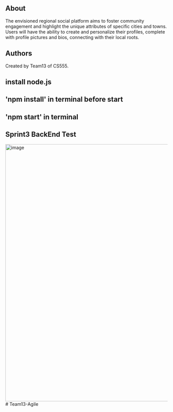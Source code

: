 ## About

The envisioned regional social platform aims to foster community engagement and highlight the unique attributes of specific cities and towns. Users will have the ability to create and personalize their profiles, complete with profile pictures and bios, connecting with their local roots.


## Authors

Created by Team13 of CS555.

## install node.js 
## 'npm install' in terminal before start 
## 'npm start' in terminal
## Sprint3 BackEnd Test
<img width="800" alt="image" src="https://github.com/JJthomps-prog/Team13-Agile/assets/64568803/fc51c19e-0ace-427a-bc66-6a0d2943e423">
# Team13-Agile

